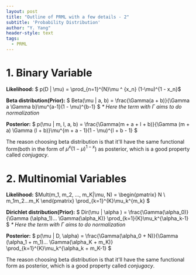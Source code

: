 ```yaml
---
layout: post
title: "Outline of PRML with a few details - 2"
subtitle: 'Probability Distribution'
author: "Y. Yang"
header-style: text
tags:
  - PRML
---
```


# 1. Binary Variable
**Likelihood:** $ p(D | \mu) = \prod_{n=1}^{N}\mu ^ {x_n} (1-\mu)^{1 - x_n}$  

**Beta distribution(Prior):** $ Beta(\mu | a, b) = \frac{\Gamma(a + b)}{\Gamma a \Gamma b}\mu^{a-1}(1 - \mu)^{b-1} $ 
*\* Here the term with $\Gamma$ aims to do normalization*

**Posterior:** $ p(\mu | m, l, a, b) = \frac{\Gamma(m + a + l + b)}{\Gamma (m + a) \Gamma (l + b)}\mu^{m + a - 1}(1 - \mu)^{l + b - 1} $ 

The reason choosing beta distribution is that it'll have the same functional form(both in the form of $\mu^x (1 - \mu)^{1-x}$) as posterior, which is a good property called *conjugacy*.

# 2. Multinomial Variables
**Likelihood:** $Mult(m_1, m_2, ..., m_K|\mu, N) = \begin{pmatrix}
N \\
m_1m_2...m_K
\end{pmatrix}
\prod_{k=1}^{K}\mu_k^{m_k} $  

**Dirichlet distribution(Prior):** $ Dir(\mu | \alpha  ) = \frac{\Gamma(\alpha_0)}{\Gamma (\alpha_1)... \Gamma(\alpha_K)} \prod_{k=1}{K}\mu_k^{\alpha_k-1} $ 
*\* Here the term with $\Gamma$ aims to do normalization*

**Posterior:** $ p(\mu | D, \alpha) = \frac{\Gamma(\alpha_0 + N)}{\Gamma (\alpha_1 + m_1)... \Gamma(\alpha_K + m_K)} \prod_{k=1}^{K}\mu_k^{\alpha_k + m_K-1} $ 

The reason choosing beta distribution is that it'll have the same functional form as posterior, which is a good property called *conjugacy*.